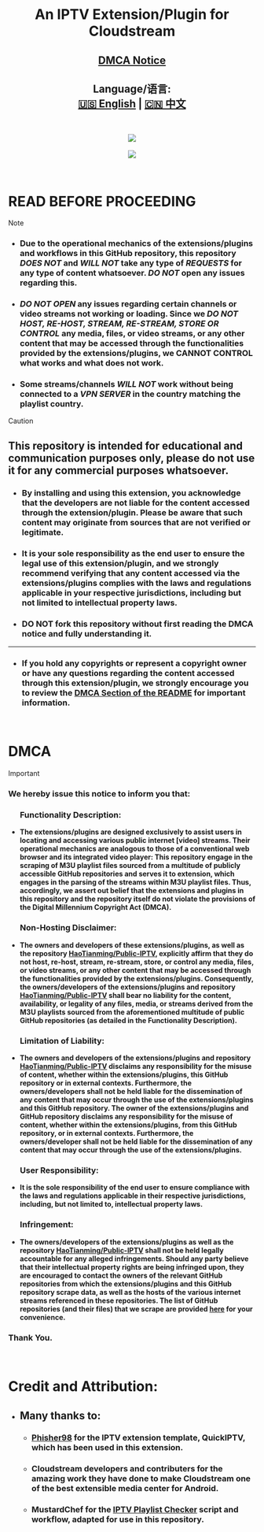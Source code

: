 <div align="center"><h1>An IPTV Extension/Plugin for Cloudstream </h1></div>
<div align="center"><h2><a href="https://github.com/HaoTianming/Public-IPTV#dmca">DMCA Notice</a></h2></div>
<div align="center"><h2>Language/语言:<br/><a href="https://github.com/HaoTianming/Public-IPTV/blob/main/README.md">🇺🇸 English</a> | <a href="https://github.com/HaoTianming/Public-IPTV/blob/main/README_CN.md">🇨🇳 中文</a></h2></div>

<br/>


<p align="center">
  <a href="https://github.com/HaoTianming/Public-IPTV/raw/refs/heads/master/LICENSE"><img src="https://www.gnu.org/graphics/agplv3-with-text-162x68.png" /></a><br/><br/>
  <a href="https://skillicons.dev">
    <img src="https://skillicons.dev/icons?i=kotlin,androidstudio,gradle,github,githubactions&theme=light&perline=5" />
  </a>
</p>

<br/>

# **READ BEFORE PROCEEDING**

> [!NOTE]
> - ###  Due to the operational mechanics of the extensions/plugins and workflows in this GitHub repository, this repository ***DOES NOT*** and ***WILL NOT*** take any type of ***REQUESTS*** for any type of content whatsoever. ***DO NOT*** open any issues regarding this.
> - ###  ***DO NOT OPEN*** any issues regarding certain channels or video streams not working or loading. Since we ***DO NOT HOST, RE-HOST, STREAM, RE-STREAM, STORE OR CONTROL*** any media, files, or video streams, or any other content that may be accessed through the functionalities provided by the extensions/plugins, we CANNOT CONTROL what works and what does not work.
> - ###  Some streams/channels ***WILL NOT*** work without being connected to a ***VPN SERVER*** in the country matching the playlist country.


> [!CAUTION]
> ##  This repository is intended for educational and communication purposes only, please do not use it for any commercial purposes whatsoever. </li></ul>
> ### <ul><li> By installing and using this extension, you acknowledge that the developers are not liable for the content accessed through the extension/plugin. Please be aware that such content may originate from sources that are not verified or legitimate. </li></ul>
> ### <ul><li> It is your sole responsibility as the end user to ensure the legal use of this extension/plugin, and we strongly recommend verifying that any content accessed via the extensions/plugins complies with the laws and regulations applicable in your respective jurisdictions, including but not limited to intellectual property laws. </li></ul>
> ### <ul><li> **DO NOT** fork this repository without first reading the DMCA notice and fully understanding it. </li></ul>
> ---
> ### <ul><li> If you hold any copyrights or represent a copyright owner or have any questions regarding the content accessed through this extension/plugin, we strongly encourage you to review the [DMCA Section of the README](https://github.com/HaoTianming/Public-IPTV#dmca) for important information. </li></ul>

<br/>

<h1>DMCA</h1>

> [!IMPORTANT]  
> ### We hereby issue this notice to inform you that:
> #### <ul><h3> Functionality Description: </h3> <li> The extensions/plugins are designed exclusively to assist users in locating and accessing various public internet [video] streams. Their operational mechanics are analogous to those of a conventional web browser and its integrated video player: This repository engage in the scraping of M3U playlist files sourced from a multitude of publicly accessible GitHub repositories and serves it to extension, which engages in the parsing of the streams within M3U playlist files. Thus, accordingly, we assert out belief that the extensions and plugins in this repository and the repository itself do not violate the provisions of the Digital Millennium Copyright Act (DMCA). </li></ul>
> #### <ul><h3> Non-Hosting Disclaimer: </h3> <li> The owners and developers of these extensions/plugins, as well as the repository [HaoTianming/Public-IPTV](https://github.com/HaoTianming/Public-IPTV), explicitly affirm that they do not host, re-host, stream, re-stream, store, or control any media, files, or video streams, or any other content that may be accessed through the functionalities provided by the extensions/plugins. Consequently, the owners/developers of the extensions/plugins and repository [HaoTianming/Public-IPTV](https://github.com/HaoTianming/Public-IPTV) shall bear no liability for the content, availability, or legality of any files, media, or streams derived from the M3U playlists sourced from the aforementioned multitude of public GitHub repositories (as detailed in the Functionality Description). </li></ul>
> #### <ul><h3> Limitation of Liability: </h3>  <li> The owners and developers of the extensions/plugins and repository [HaoTianming/Public-IPTV](https://github.com/HaoTianming/Public-IPTV) disclaims any responsibility for the misuse of content, whether within the extensions/plugins, this GitHub repository or in external contexts. Furthermore, the owners/developers shall not be held liable for the dissemination of any content that may occur through the use of the extensions/plugins and this GitHub repository. The owner of the extensions/plugins and GitHub repository disclaims any responsibility for the misuse of content, whether within the extensions/plugins, from this GitHub repository, or in external contexts. Furthermore, the owners/developer shall not be held liable for the dissemination of any content that may occur through the use of the extensions/plugins. </li></ul>
> #### <ul><h3> User Responsibility: </h3> <li> It is the sole responsibility of the end user to ensure compliance with the laws and regulations applicable in their respective jurisdictions, including, but not limited to, intellectual property laws. </li></ul>
> #### <ul><h3> Infringement: </h3> <li> The owners/developers of the extensions/plugins as well as the repository [HaoTianming/Public-IPTV](https://github.com/HaoTianming/Public-IPTV) shall not be held legally accountable for any alleged infringements. Should any party believe that their intellectual property rights are being infringed upon, they are encouraged to contact the owners of the relevant GitHub repositories from which the extensions/plugins and this GitHub repository scrape data, as well as the hosts of the various internet streams referenced in these repositories. The list of GitHub repositories (and their files) that we scrape are provided [here](https://github.com/HaoTianming/Public-IPTV/blob/main/.github/pyscripts/urls.json) for your convenience.</li></ul>
> ### Thank You.

<br/>

# Credit and Attribution:

- ## Many thanks to:
  - ### [Phisher98](https://github.com/Phisher98) for the IPTV extension template, QuickIPTV, which has been used in this extension.
  - ### Cloudstream developers and contributers for the amazing work they have done to make Cloudstream one of the best extensible media center for Android.
  - ### MustardChef for the [IPTV Playlist Checker](https://github.com/MustardChef/IPTVPlaylistChecker) script and workflow, adapted for use in this repository.
